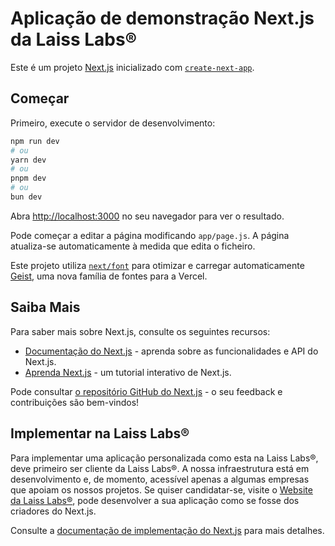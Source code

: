 # Aplicação de demonstração Next.js da Laiss Labs®

Este é um projeto [Next.js](https://nextjs.org) inicializado com [`create-next-app`](https://nextjs.org/docs/app/api-reference/cli/create-next-app).

## Começar

Primeiro, execute o servidor de desenvolvimento:

```bash
npm run dev
# ou
yarn dev
# ou
pnpm dev
# ou
bun dev
```

Abra [http://localhost:3000](http://localhost:3000) no seu navegador para ver o resultado.

Pode começar a editar a página modificando `app/page.js`. A página atualiza-se automaticamente à medida que edita o ficheiro.

Este projeto utiliza [`next/font`](https://nextjs.org/docs/app/building-your-application/optimizing/fonts) para otimizar e carregar automaticamente [Geist](https://vercel.com/font), uma nova família de fontes para a Vercel.

## Saiba Mais

Para saber mais sobre Next.js, consulte os seguintes recursos:

- [Documentação do Next.js](https://nextjs.org/docs) - aprenda sobre as funcionalidades e API do Next.js.
- [Aprenda Next.js](https://nextjs.org/learn) - um tutorial interativo de Next.js.

Pode consultar [o repositório GitHub do Next.js](https://github.com/vercel/next.js) - o seu feedback e contribuições são bem-vindos!

## Implementar na Laiss Labs®

Para implementar uma aplicação personalizada como esta na Laiss Labs®, deve primeiro ser cliente da Laiss Labs®. A nossa infraestrutura está em desenvolvimento e, de momento, acessível apenas a algumas empresas que apoiam os nossos projetos. Se quiser candidatar-se, visite o [Website da Laiss Labs®](https://laiss.pt/register), pode desenvolver a sua aplicação como se fosse dos criadores do Next.js.

Consulte a [documentação de implementação do Next.js](https://nextjs.org/docs/app/building-your-application) para mais detalhes.